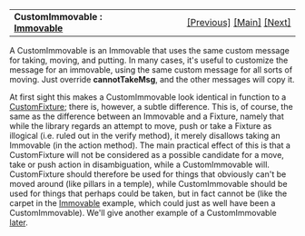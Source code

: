 ---
---
<table width="100%" data-border="0" data-cellspacing="0"
data-cellpadding="3" data-bgcolor="#C0C0C0">
<colgroup>
<col style="width: 50%" />
<col style="width: 50%" />
</colgroup>
<tbody>
<tr>
<td style="text-align: left;"><strong>CustomImmovable : <a
href="immovable.html">Immovable</a><br />
</strong></td>
<td style="text-align: right;"><a href="immovable.html">[Previous]</a> <a
href="generalintroduction.html">[Main]</a> <a
href="heavy.html">[Next]</a></td>
</tr>
</tbody>
</table>

  
A CustomImmovable is an Immovable that uses the same custom message for
taking, moving, and putting. In many cases, it's useful to customize the
message for an immovable, using the same custom message for all sorts of
moving. Just override **cannotTakeMsg**, and the other messages will
copy it.  
  
At first sight this makes a CustomImmovable look identical in function
to a [CustomFixture](customfixture.html); there is, however, a subtle
difference. This is, of course, the same as the difference between an
Immovable and a Fixture, namely that while the library regards an
attempt to move, push or take a Fixture as illogical (i.e. ruled out in
the verify method), it merely disallows taking an Immovable (in the
action method). The main practical effect of this is that a
CustomFixture will not be considered as a possible candidate for a move,
take or push action in disambiguation, while a CustomImmovable will.
CustomFixture should therefore be used for things that obviously can't
be moved around (like pillars in a temple), while CustomImmovable should
be used for things that perhaps could be taken, but in fact cannot be
(like the carpet in the [Immovable](immovable.html) example, which could
just as well have been a CustomImmovable). We'll give another example of
a CustomImmovable [later](cycliceventlist.html).  
  
  
